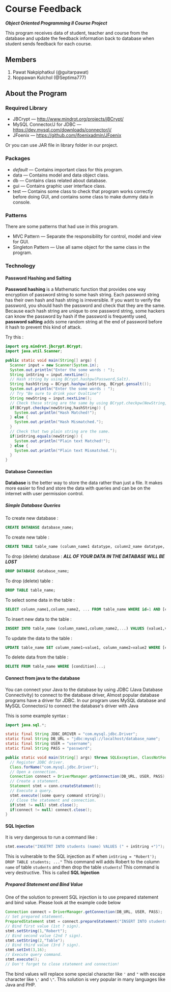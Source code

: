 # Course Feedback
***Object Oriented Programming II Course Project***

This program receives data of student, teacher and course from the database and update the feedback information back to database when student sends feedback for each course.

## Members
1. Pawat Nakpiphatkul (@guitarpawat)
1. Noppawan Kulchol (@Septima777)

## About the Program

### Required Library

* JBCrypt — http://www.mindrot.org/projects/jBCrypt/
* MySQL Connector/J for JDBC — https://dev.mysql.com/downloads/connector/j/
* JFoenix — https://github.com/jfoenixadmin/JFoenix

Or you can use JAR file in library folder in our project.

### Packages
* *default* — Contains important class for this program.
* data — Contains model and data object class.
* db — Contains class related about database.
* gui — Contains graphic user interface class.
* test — Contains some class to check that program works correctly before doing GUI, and contains some class to make dummy data in console.

### Patterns

There are some patterns that had use in this program.
* MVC Pattern — Separate the responsibility for control, model and view for GUI.
* Singleton Pattern — Use all same object for the same class in the program.

### Technology

#### Password Hashing and Salting

**Password hashing** is a Mathematic function that provides one way encryption of password string to some hash string. Each password string has their own hash and hash string is irreversible. If you want to verify the password, you should hash the password and check that they are the same. Because each hash string are unique to one password string, some hackers can know the password by hash if the password is frequently used, **password salting** adds some random string at the end of password before it hash to prevent this kind of attack.

Try this :
``` java
import org.mindrot.jbcrypt.BCrypt;
import java.util.Scanner;

public static void main(String[] args) {
  Scanner input = new Scanner(System.in);
  System.out.println("Enter the some words : ");
  String inString = input.nextLine();
  // Hash string by using BCrypt.hashpw(Password,Salt).
  String hashString = BCrypt.hashpw(inString, BCrypt.gensalt());
  System.out.println("Enter the some words : ");
  // Try "Be sure to drink your Ovaltine"!
  String newString = input.nextLine();
  // Check these string are the same by using BCrypt.checkpw(NewString,HashedString).
  if(BCrypt.checkpw(newString,hashString)) {
    System.out.println("Hash Matched!");
  } else {
    System.out.println("Hash Mismatched.");
  }
  // Check that two plain string are the same.
  if(inString.equals(newString)) {
    System.out.println("Plain text Matched!");
  } else {
    System.out.println("Plain text Mismatched.");
  }
}
```

#### Database Connection

**Database** is the better way to store the data rather than just a file. It makes more easier to find and store the data with queries and can be on the internet with user permission control.

##### Simple Database Queries

To create new database :
```sql
CREATE DATABASE database_name;
```
To create new table :
```sql
CREATE TABLE table_name (column_name1 datatype, column2_name datatype, ...);
```
To drop (delete) database : ***ALL OF YOUR DATA IN THE DATABASE WILL BE LOST***
```sql
DROP DATABASE database_name;
```
To drop (delete) table :
```sql
DROP TABLE table_name;
```
To select some data in the table :
```sql
SELECT column_name1,column_name2, ... FROM table_name WHERE id=1 AND [condition]...;
```
To insert new data to the table :
```sql
INSERT INTO table_name (column_name1,column_name2,...) VALUES (value1,value2,...);
```
To update the data to the table :
```sql
UPDATE table_name SET column_name1=value1, column_name2=value2 WHERE [condition]...;
```
To delete data from the table :
```sql
DELETE FROM table_name WHERE [condition]...;
```

#### Connect from java to the database
You can connect your Java to the database by using JDBC (Java Database Connectivity) to connect to the database driver, Almost popular database programs have a driver for JDBC. In our program uses MySQL database and MySQL Connector/J to connect the database's driver with Java

This is some example syntax :
```java
import java.sql.*;

static final String JDBC_DRIVER = "com.mysql.jdbc.Driver";
static final String DB_URL = "jdbc:mysql://localhost/database_name";
static final String USER = "username";
static final String PASS = "password";

public static void main(String[] args) throws SQLException, ClassNotFoundException {
  // Register JDBC driver.
  Class.forName("com.mysql.jdbc.Driver");
  // Open a connection.
  Connection connect = DriverManager.getConnection(DB_URL, USER, PASS);
  // Create a statement.
  Statement stmt = conn.createStatement();
  // Execute a query.
  stmt.execute([some query command string]);
  // Close the statement and connection.
  if(stmt != null) stmt.close();
  if(connect != null) connect.close();
}
```

#### SQL Injection
It is very dangerous to run a command like :
```java
stmt.execute("INSETRT INTO students (name) VALUES (" + inString +")");
```
This is vulnerable to the SQL injection as if when `inString = "Robert'); DROP TABLE students; ..."`
This command will adds Robert to the column `name` of table `students` and then drop the table `students`! This command is very destructive. This is called **SQL Injection**

##### Prepared Statement and Bind Value
One of the solution to prevent SQL injection is to use prepared statement and bind value. Please look at the example code below
``` java
Connection connect = DriverManager.getConnection(DB_URL, USER, PASS);
// Set prepared statement.
PreparedStatement stmt = connect.prepareStatement("INSERT INTO students (name,surname,age) VALUES (?,?,?)");
// Bind first value (1st ? sign).
stmt.setString(1,"Robert");
// Bind second value (2nd ? sign).
stmt.setString(2,"Table");
// Bind third value (3rd ? sign).
stmt.setInt(3,16);
// Execute query command.
stmt.execute();
// Don't forget to close statement and connection!
```
The bind values will replace some special character like `'` and `"` with escape character like `\'` and `\"`. This solution is very popular in many languages like Java and PHP.
